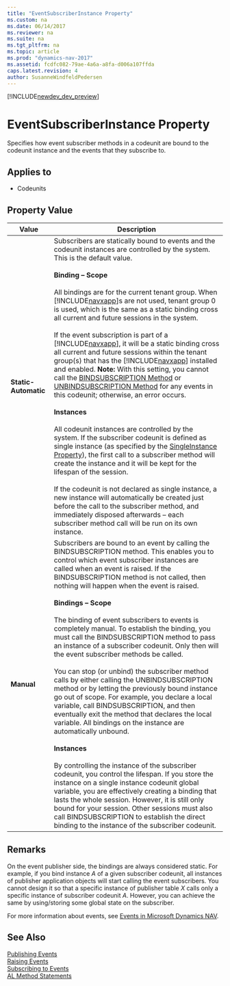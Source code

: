 ```yaml
---
title: "EventSubscriberInstance Property"
ms.custom: na
ms.date: 06/14/2017
ms.reviewer: na
ms.suite: na
ms.tgt_pltfrm: na
ms.topic: article
ms.prod: "dynamics-nav-2017"
ms.assetid: fcdfc082-79ae-4a6a-a8fa-d006a107ffda
caps.latest.revision: 4
author: SusanneWindfeldPedersen
---
```


[!INCLUDE[newdev_dev_preview](../includes/newdev_dev_preview.md)]

# EventSubscriberInstance Property
Specifies how event subscriber methods in a codeunit are bound to the codeunit instance and the events that they subscribe to.  

## Applies to  

-   Codeunits  

## Property Value  

|Value|Description|  
|-----------|-----------------|  
|**Static-Automatic**|Subscribers are statically bound to events and the codeunit instances are controlled by the system. This is the default value.<br /><br /> **Binding – Scope**<br /><br /> All bindings are for the current tenant group. When [!INCLUDE[navxapp](../includes/navxapp_md.md)]s are not used, tenant group 0 is used, which is the same as a static binding cross all current and future sessions in the system.<br /><br /> If the event subscription is part of a [!INCLUDE[navxapp](../includes/navxapp_md.md)], it will be a static binding cross all current and future sessions within the tenant group(s) that has the [!INCLUDE[navxapp](../includes/navxapp_md.md)] installed and enabled. **Note:**  With this setting, you cannot call the [BINDSUBSCRIPTION Method](../methods/devenv-bindsubscription-method.md) or [UNBINDSUBSCRIPTION Method](../methods/devenv-unbindsubscription-method.md) for any events in this codeunit; otherwise, an error occurs. <br /><br /> **Instances**<br /><br /> All codeunit instances are controlled by the system. If the subscriber codeunit is defined as single instance (as specified by the [SingleInstance Property](devenv-singleinstance-property.md)), the first call to a subscriber method will create the instance and it will be kept for the lifespan of the session.<br /><br /> If the codeunit is not declared as single instance, a new instance will automatically be created just before the call to the subscriber method, and immediately disposed afterwards – each subscriber method call will be run on its own instance.|  
|**Manual**|Subscribers are bound to an event by calling the BINDSUBSCRIPTION method. This enables you to control which event subscriber instances are called when an event is raised. If the BINDSUBSCRIPTION method is not called, then nothing will happen when the event is raised.<br /><br /> **Bindings – Scope**<br /><br /> The binding of event subscribers to events is completely manual. To establish the binding, you must call the BINDSUBSCRIPTION method to pass an instance of a subscriber codeunit. Only then will the event subscriber methods be called.<br /><br /> You can stop (or unbind) the subscriber method calls by either calling the UNBINDSUBSCRIPTION method or by letting the previously bound instance go out of scope. For example, you declare a local variable, call BINDSUBSCRIPTION, and then eventually exit the method that declares the local variable. All bindings on the instance are automatically unbound.<br /><br /> **Instances**<br /><br /> By controlling the instance of the subscriber codeunit, you control the lifespan. If you store the instance on a single instance codeunit global variable, you are effectively creating a binding that lasts the whole session. However, it is still only bound for your session. Other sessions must also call BINDSUBSCRIPTION to establish the direct binding to the instance of the subscriber codeunit.|  

## Remarks  
 On the event publisher side, the bindings are always considered static. For example, if you bind instance *A* of a given subscriber codeunit, all instances of publisher application objects will start calling the event subscribers. You cannot design it so that a specific instance of publisher table *X* calls only a specific instance of subscriber codeunit *A*. However, you can achieve the same by using/storing some global state on the subscriber.  

 For more information about events, see [Events in Microsoft Dynamics NAV](Events-in-Microsoft-Dynamics-NAV.md).  

## See Also  
 [Publishing Events](Publishing-Events.md)   
 [Raising Events](Raising-Events.md)   
 [Subscribing to Events](Subscribing-to-Events.md)   
 [AL Method Statements](../devenv-al-method-statements.md)
